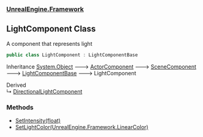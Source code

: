 ### [UnrealEngine.Framework](./UnrealEngine-Framework.md 'UnrealEngine.Framework')
## LightComponent Class
A component that represents light  
```csharp
public class LightComponent : LightComponentBase
```
Inheritance [System.Object](https://docs.microsoft.com/en-us/dotnet/api/System.Object 'System.Object') &#129106; [ActorComponent](./UnrealEngine-Framework-ActorComponent.md 'UnrealEngine.Framework.ActorComponent') &#129106; [SceneComponent](./UnrealEngine-Framework-SceneComponent.md 'UnrealEngine.Framework.SceneComponent') &#129106; [LightComponentBase](./UnrealEngine-Framework-LightComponentBase.md 'UnrealEngine.Framework.LightComponentBase') &#129106; LightComponent  

Derived  
&#8627; [DirectionalLightComponent](./UnrealEngine-Framework-DirectionalLightComponent.md 'UnrealEngine.Framework.DirectionalLightComponent')  
### Methods
- [SetIntensity(float)](./UnrealEngine-Framework-LightComponent-SetIntensity(float).md 'UnrealEngine.Framework.LightComponent.SetIntensity(float)')
- [SetLightColor(UnrealEngine.Framework.LinearColor)](./UnrealEngine-Framework-LightComponent-SetLightColor(UnrealEngine-Framework-LinearColor).md 'UnrealEngine.Framework.LightComponent.SetLightColor(UnrealEngine.Framework.LinearColor)')

